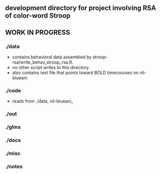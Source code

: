 ## development directory for project involving RSA of color-word Stroop
## WORK IN PROGRESS

### ./data
* contains behavioral data assembled by stroop-rsa/write_behav_stroop_rsa.R.
* no other script writes to this directory.
* also contains text file that points toward BOLD timecourses on nil-bluearc

### ./code
* reads from ./data, nil-bluearc, 
### ./out

### ./glms

### ./docs

### ./misc

### ./notes
